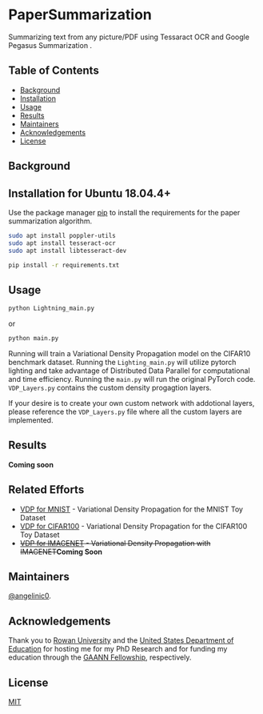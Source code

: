 # PaperSummarization
Summarizing text from any picture/PDF using Tessaract OCR and Google Pegasus Summarization .

## Table of Contents
- [Background](#background)
- [Installation](#installation)
- [Usage](#usage)
- [Results](#results)
- [Maintainers](#maintainers)
- [Acknowledgements](#Acknowledgements)
- [License](#license)

## Background



## Installation for Ubuntu 18.04.4+

Use the package manager [pip](https://pip.pypa.io/en/stable/) to install the requirements for
the paper summarization algorithm. 

```bash
sudo apt install poppler-utils
sudo apt install tesseract-ocr
sudo apt install libtesseract-dev

pip install -r requirements.txt
```
## Usage

```python
python Lightning_main.py
```
or
```python
python main.py
```
Running will train a Variational Density Propagation model on the CIFAR10 benchmark dataset. Running the `Lighting_main.py` will utilize pytorch lighting and take advantage of Distributed Data Parallel for computational and time efficiency.  Running the `main.py` will run the original PyTorch code. `VDP_Layers.py` contains the custom density progagtion layers.

If your desire is to create your own custom network with addotional layers, please reference the `VDP_Layers.py` file where all the custom layers are implemented.

## Results

**Coming soon**


## Related Efforts

- [VDP for MNIST](https://github.com/angelinic0/VDP_MNIST/) - Variational Density Propagation for the MNIST Toy Dataset
- [VDP for CIFAR100](https://github.com/angelinic0/VDP_CIFAR100/) -  Variational Density Propagation for the CIFAR100 Toy Dataset
- ~~[VDP for IMAGENET](https://github.com/angelinic0/VDP_IMAGENET/) -  Variational Density Propagation with IMAGENET~~**Coming Soon**

## Maintainers

[@angelinic0](https://github.com/angelinic0).

## Acknowledgements

Thank you to [Rowan University](https://www.rowan.edu/) and the [United States Department of Education](https://www.ed.gov/) for hosting me for my PhD Research and for funding my education through the [GAANN Fellowship](https://www2.ed.gov/programs/gaann/index.html), respectively. 

## License
[MIT](https://choosealicense.com/licenses/mit/)
